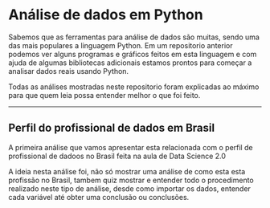 # Análise de dados em Python
 
Sabemos que as ferramentas para análise de dados são muitas, sendo uma das mais populares a linguagem Python. Em um repositorio anterior podemos ver alguns programas e gráficos feitos em esta linguagem e com ajuda de algumas bibliotecas adicionais estamos prontos para começar a analisar dados reais usando Python.

Todas as análises mostradas neste repositorio foram explicadas ao máximo para que quem leia possa entender melhor o que foi feito.

---

## Perfil do profissional de dados em Brasil

A primeira análise que vamos apresentar esta relacionada com o perfil de profissional de dadoos no Brasil feita na aula de Data Science 2.0

A ideia nesta análise foi, não só mostrar uma análise de como esta esta profissão no Brasil, tambem quiz mostrar e entender todo o procedimento realizado neste tipo de análise, desde como importar os dados, entender cada variável até obter uma conclusão ou conclusões.
